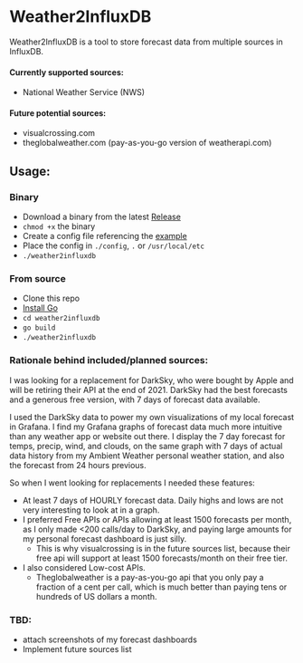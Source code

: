 # Weather2InfluxDB

Weather2InfluxDB is a tool to store forecast data from multiple
sources in InfluxDB.

#### Currently supported sources:
- National Weather Service (NWS)

#### Future potential sources:
- visualcrossing.com
- theglobalweather.com (pay-as-you-go version of weatherapi.com)

## Usage:

### Binary
- Download a binary from the latest [Release][release]
- `chmod +x` the binary
- Create a config file referencing the [example][config-example]
- Place the config in `./config`, `.` or `/usr/local/etc`
- `./weather2influxdb`

### From source
- Clone this repo
- [Install Go][install-go]
- `cd weather2influxdb`
- `go build`
- `./weather2influxdb`

### Rationale behind included/planned sources:
I was looking for a replacement for DarkSky, who were bought by
Apple and will be retiring their API at the end of 2021.
DarkSky had the best forecasts and a generous free version,
with 7 days of forecast data available.

I used the DarkSky data to power my own visualizations of my
local forecast in Grafana. I find my Grafana graphs of forecast
data much more intuitive than any weather app or website out there.
I display the 7 day forecast for temps, precip, wind, and clouds,
on the same graph with 7 days of actual data history from my
Ambient Weather personal weather station, and also the forecast
from 24 hours previous.

So when I went looking for replacements I needed these features:
- At least 7 days of HOURLY forecast data. Daily highs and lows
are not very interesting to look at in a graph.
- I preferred Free APIs or APIs allowing at least 1500 forecasts
per month, as I only made <200 calls/day to DarkSky, and paying
large amounts for my personal forecast dashboard is just silly.
    - This is why visualcrossing is in the future sources list,
    because their free api will support at least 1500
    forecasts/month on their free tier.
- I also considered Low-cost APIs.
    - Theglobalweather is a
    pay-as-you-go api that you only pay a fraction of a cent per
    call, which is much better than paying tens or hundreds of
    US dollars a month.

### TBD:
- attach screenshots of my forecast dashboards
- Implement future sources list

[release]: https://github.com/tedpearson/weather2influxdb/releases
[config-example]: https://github.com/tedpearson/weather2influxdb/blob/master/config/weather2influxdb.example.yaml
[install-go]: https://golang.org/dl/